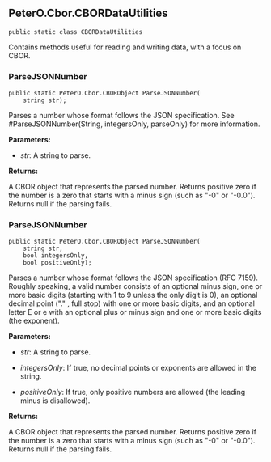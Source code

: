 ## PeterO.Cbor.CBORDataUtilities

    public static class CBORDataUtilities

Contains methods useful for reading and writing data, with a focus on CBOR.

### ParseJSONNumber

    public static PeterO.Cbor.CBORObject ParseJSONNumber(
        string str);

Parses a number whose format follows the JSON specification. See #ParseJSONNumber(String, integersOnly, parseOnly) for more information.

<b>Parameters:</b>

 * <i>str</i>: A string to parse.

<b>Returns:</b>

A CBOR object that represents the parsed number. Returns positive zero if the number is a zero that starts with a minus sign (such as "-0" or "-0.0"). Returns null if the parsing fails.

### ParseJSONNumber

    public static PeterO.Cbor.CBORObject ParseJSONNumber(
        string str,
        bool integersOnly,
        bool positiveOnly);

Parses a number whose format follows the JSON specification (RFC 7159). Roughly speaking, a valid number consists of an optional minus sign, one or more basic digits (starting with 1 to 9 unless the only digit is 0), an optional decimal point ("." , full stop) with one or more basic digits, and an optional letter E or e with an optional plus or minus sign and one or more basic digits (the exponent).

<b>Parameters:</b>

 * <i>str</i>: A string to parse.

 * <i>integersOnly</i>: If true, no decimal points or exponents are allowed in the string.

 * <i>positiveOnly</i>: If true, only positive numbers are allowed (the leading minus is disallowed).

<b>Returns:</b>

A CBOR object that represents the parsed number. Returns positive zero if the number is a zero that starts with a minus sign (such as "-0" or "-0.0"). Returns null if the parsing fails.
